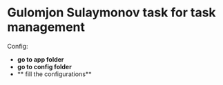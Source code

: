 # Gulomjon Sulaymonov task for task management

Config:
- **go to app folder**
- **go to config folder**
- ** fill the configurations**
 
